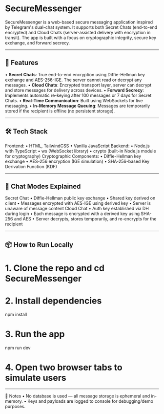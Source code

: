 # SecureMessenger
SecureMessenger is a web-based secure messaging application inspired by Telegram's dual-chat system. It supports both Secret Chats (end-to-end encrypted) and Cloud Chats (server-assisted delivery with encryption in transit). The app is built with a focus on cryptographic integrity, secure key exchange, and forward secrecy.
________________________________________
## 🚀 Features
•	**Secret Chats**: True end-to-end encryption using Diffie-Hellman key exchange and AES-256-IGE. The server cannot read or decrypt any messages.
•	**Cloud Chats**: Encrypted transport layer, server can decrypt and store messages for delivery across devices.
•	**Forward Secrecy**: Implements automatic re-keying after 100 messages or 7 days for Secret Chats.
•	**Real-Time Communication**: Built using WebSockets for live messaging.
•	**In-Memory Message Queuing**: Messages are temporarily stored if the recipient is offline (no persistent storage).
________________________________________
## 🛠 Tech Stack
Frontend:
•	HTML, TailwindCSS
•	Vanilla JavaScript
Backend:
•	Node.js with TypeScript
•	ws (WebSocket library)
•	crypto (built-in Node.js module for cryptography)
Cryptographic Components:
•	Diffie-Hellman key exchange
•	AES-256 encryption (IGE simulation)
•	SHA-256-based Key Derivation Function (KDF)
________________________________________
## 🔐 Chat Modes Explained
Secret Chat
•	Diffie-Hellman public key exchange
•	Shared key derived on client
•	Messages encrypted with AES-IGE using derived key
•	Server is unaware of message content
Cloud Chat
•	Auth key established via DH during login
•	Each message is encrypted with a derived key using SHA-256 and AES
•	Server decrypts, stores temporarily, and re-encrypts for the recipient
________________________________________
## 📦 How to Run Locally
# 1. Clone the repo and cd SecureMessenger

# 2. Install dependencies
npm install

# 3. Run the app
npm run dev

# 4. Open two browser tabs to simulate users
________________________________________
📘 Notes
•	No database is used — all message storage is ephemeral and in-memory.
•	Keys and payloads are logged to console for debugging/demo purposes.

